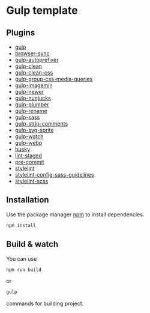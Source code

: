 # Gulp template

## Plugins
- [gulp](https://gulpjs.com/)
- [browser-sync](https://browsersync.io/)
- [gulp-autoprefixer](https://www.npmjs.com/package/gulp-autoprefixer)
- [gulp-clean](https://www.npmjs.com/package/gulp-clean)
- [gulp-clean-css](https://www.npmjs.com/package/gulp-clean-css)
- [gulp-group-css-media-queries](https://www.npmjs.com/package/gulp-group-css-media-queries)
- [gulp-imagemin](https://www.npmjs.com/package/gulp-imagemin)
- [gulp-newer](https://www.npmjs.com/package/gulp-newer)
- [gulp-nunjucks](https://www.npmjs.com/package/gulp-nunjucks)
- [gulp-plumber](https://www.npmjs.com/package/gulp-plumber)
- [gulp-rename](https://www.npmjs.com/package/gulp-rename)
- [gulp-sass](https://www.npmjs.com/package/gulp-sass)
- [gulp-strip-comments](https://www.npmjs.com/package/gulp-strip-comments)
- [gulp-svg-sprite](https://www.npmjs.com/package/gulp-svg-sprite)
- [gulp-watch](https://www.npmjs.com/package/gulp-watch)
- [gulp-webp](https://www.npmjs.com/package/gulp-webp)
- [husky](https://www.npmjs.com/package/husky)
- [lint-staged](https://www.npmjs.com/package/lint-staged)
- [pre-commit](https://www.npmjs.com/package/pre-commit)
- [stylelint](https://www.npmjs.com/package/stylelint)
- [stylelint-config-sass-guidelines](https://www.npmjs.com/package/stylelint-config-sass-guidelines)
- [stylelint-scss](https://www.npmjs.com/package/stylelint-scss)

## Installation
Use the package manager [npm](https://www.npmjs.com/) to install dependencies.
```bash
npm install
```

## Build & watch
You can use
```bash
npm run build
```

or

```bash
gulp
```

commands for building project.
